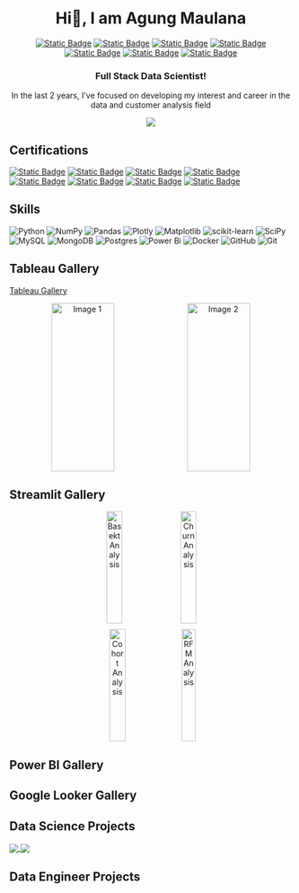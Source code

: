 <div align="center"><h1>Hi👋, I am Agung Maulana</h1></div>


<div align="center">

  [![Static Badge](https://img.shields.io/badge/Twitter-%20-%20?style=social&logo=x)](https://twitter.com/agungxgb)
  [![Static Badge](https://img.shields.io/badge/Instagram-%20-%20?style=social&logo=instagram)](https://www.instagram.com/agungvpzz/)
  [![Static Badge](https://img.shields.io/badge/Linkedin-%20-%20?style=social&logo=linkedin)](https://www.linkedin.com/in/agung-maulana-work/)
  [![Static Badge](https://img.shields.io/badge/Tableau-%20-%20?style=social&logo=tableau)](https://public.tableau.com/app/profile/agung.maulana6062/vizzes)
  [![Static Badge](https://img.shields.io/badge/Portfolio-%20-%20?style=social&logo=firefox)](https://agungmaulana.pages.dev/)
  [![Static Badge](https://img.shields.io/badge/Kaggle-%20-%20?style=social&logo=kaggle)]()
  [![Static Badge](https://img.shields.io/badge/Email-%20-%20?style=social&logo=gmail)](mailto:agungm.work@gmail.com)
  
</div>
<div align="center"><h3>Full Stack Data Scientist!</h3></div>
<div align="center">In the last 2 years, I've focused on developing my interest and career in the data and customer analysis field</div>


<!-- Github Summary -->
<div align="center">
  
  [![](https://github-profile-summary-cards.vercel.app/api/cards/profile-details?username=Agungvpzz&theme=dark)](https://github.com/Agungvpzz)  
</div>


<!-- Certifications -->
<h2>Certifications</h2>

[![Static Badge](https://img.shields.io/badge/Data_Scientist-Career_Track-%20?logo=365datascience&color=purple)](https://learn.365datascience.com/certificates/DD-970B674E22/)
[![Static Badge](https://img.shields.io/badge/Business_Analyst-Career_Track-%20?logo=365datascience&color=purple)](https://learn.365datascience.com/certificates/DD-44098B66BE/)
[![Static Badge](https://img.shields.io/badge/Customer_Analytics_in_Python-Course-%20?logo=365datascience&color=blue)](https://learn.365datascience.com/certificates/CC-8EC268DCC8/)
[![Static Badge](https://img.shields.io/badge/Machine_Learning_in_Python-Course-%20?logo=365datascience&color=blue)](https://learn.365datascience.com/certificates/CC-4AEFE94C83/)
[![Static Badge](https://img.shields.io/badge/Data_Analytics_Essentials_with_Power_BI-Course-%20?logo=udemy&color=blue)](https://www.udemy.com/certificate/UC-9e727985-9ea6-4a19-abfd-4140b01e48d9/)
[![Static Badge](https://img.shields.io/badge/Tableau_Data_Analyst-Course-%20?logo=udemy&color=blue)](https://www.udemy.com/certificate/UC-3f8e984c-bfa8-45a5-ae4c-58ee66249e0f/)
[![Static Badge](https://img.shields.io/badge/MySQL_Database_Development_Mastery-Course-%20?logo=udemy&color=blue)](https://www.udemy.com/certificate/UC-f1b55227-da7a-49a0-883e-db52a47a2385/)
[![Static Badge](https://img.shields.io/badge/Data_Analysis_and_Business_Intelligence_with_Microsoft_Excel-Course-%20?logo=udemy&color=blue)](https://www.udemy.com/certificate/UC-c74bf5b1-4f75-438c-bfa4-16710bdbc1c8/)


<!-- Skills -->
<h2>Skills</h2>

![Python](https://img.shields.io/badge/python-3670A0?style=for-the-badge&logo=python&logoColor=ffdd54)
![NumPy](https://img.shields.io/badge/numpy-%23013243.svg?style=for-the-badge&logo=numpy&logoColor=white)
![Pandas](https://img.shields.io/badge/pandas-%23150458.svg?style=for-the-badge&logo=pandas&logoColor=white)
![Plotly](https://img.shields.io/badge/Plotly-%233F4F75.svg?style=for-the-badge&logo=plotly&logoColor=white)
![Matplotlib](https://img.shields.io/badge/Matplotlib-%23ffffff.svg?style=for-the-badge&logo=Matplotlib&logoColor=black)
![scikit-learn](https://img.shields.io/badge/scikit--learn-%23F7931E.svg?style=for-the-badge&logo=scikit-learn&logoColor=white)
![SciPy](https://img.shields.io/badge/SciPy-%230C55A5.svg?style=for-the-badge&logo=scipy&logoColor=%white)
![MySQL](https://img.shields.io/badge/mysql-4479A1.svg?style=for-the-badge&logo=mysql&logoColor=white)
![MongoDB](https://img.shields.io/badge/MongoDB-%234ea94b.svg?style=for-the-badge&logo=mongodb&logoColor=white)
![Postgres](https://img.shields.io/badge/postgres-%23316192.svg?style=for-the-badge&logo=postgresql&logoColor=white)
![Power Bi](https://img.shields.io/badge/power_bi-F2C811?style=for-the-badge&logo=powerbi&logoColor=black)
![Docker](https://img.shields.io/badge/docker-%230db7ed.svg?style=for-the-badge&logo=docker&logoColor=white)
![GitHub](https://img.shields.io/badge/github-%23121011.svg?style=for-the-badge&logo=github&logoColor=white)
![Git](https://img.shields.io/badge/git-%23F05033.svg?style=for-the-badge&logo=git&logoColor=white)


<!-- Tableau Gallery -->
<h2>Tableau Gallery</h2>

[Tableau Gallery](https://public.tableau.com/app/profile/agung.maulana6062/vizzes)
<div align="center" style="display: flex; justify-content: center; gap: 10px; max-width: 100%; margin: 10px;">
  <img src="https://github.com/Agungvpzz/Agungvpzz/assets/48642326/19d275a1-3fb3-4a0a-a764-a377bc9d4eed" alt="Image 1" style="width: 48%; height: 300px;" />
  <img src="https://github.com/Agungvpzz/Agungvpzz/assets/48642326/d091f25a-7ebe-4063-aa97-f41b7d3b4c13" alt="Image 2" style="width: 48%; height: 300px;" />  
</div>

<!-- Streamlit Gallery -->
<h2>Streamlit Gallery</h2>
<div align="center" style="display: flex; justify-content: center; gap: 10px; max-width: 100%; margin: 10px;">
    <a href="https://basket-analysis.streamlit.app/" target="_blank">
      <img src="https://github.com/Agungvpzz/Agungvpzz/assets/48642326/9782ce0b-aa94-4eff-a8dd-a9a91ff5f29d" alt="Basekt Analysis" style="width: 48%; height: 200px;"/>
    </a> 
    <a href="https://customer-churn-analysis.streamlit.app/" target="_blank">
      <img src="https://github.com/Agungvpzz/Agungvpzz/assets/48642326/c707b83b-1f98-4b57-877a-ac078bfc23c8" alt="Churn Analysis" style="width: 48%; height: 200px;"/>
    </a>
</div>


<div align="center" style="display: flex; justify-content: center; gap: 10px; max-width: 100%; margin: 10px;">
  <a href="https://cohort-analysis.streamlit.app/" target="_blank">
    <img src="https://github.com/Agungvpzz/Agungvpzz/assets/48642326/2e776527-760c-4d32-ab32-b5761ab50708" alt="Cohort Analysis" style="width: 48%; height: 200px;"/>
  </a>
  <a href="https://rfm-analysis.streamlit.app/" target="_blank">
    <img src="https://github.com/Agungvpzz/Agungvpzz/assets/48642326/6a6b8aeb-5317-4f36-bbc7-7f46a22c853e" alt="RFM Analysis" style="width: 48%; height: 200px;"/>
  </a>
</div>


<!-- Power BI Gallery -->
<h2>Power BI Gallery</h2>


<!-- Google Data Studio Gallery -->
<h2>Google Looker Gallery</h2>


<!-- Data Science Project -->
<h2>Data Science Projects</h2>

<a href="https://github.com/Agungvpzz/Telco-Churn-Analysis">
  <img align="center" src="https://github-readme-stats.vercel.app/api/pin/?username=Agungvpzz&theme=dark&hide_border=true&repo=Telco-Churn-Analysis" />
</a>
<a href="https://github.com/Agungvpzz/Boston-House-Price-Prediction">
  <img align="center" src="https://github-readme-stats.vercel.app/api/pin/?username=Agungvpzz&theme=dark&hide_border=true&repo=Boston-House-Price-Prediction" />
</a>


<!-- Data Engineer Project -->
<h2>Data Engineer Projects</h2>
